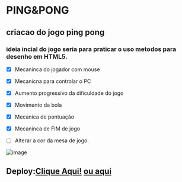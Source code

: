 # PING&PONG

## criacao do jogo ping pong 


### ideia incial do jogo seria para praticar o uso metodos para desenho em HTML5.
- [X] Mecaninca do jogador com mouse
- [X] Mecanicna para controlar o PC
- [X] Aumento progressivo da dificuldade do jogo
- [X] Movimento da bola
- [X] Mecanica de pontuação
- [X] Mecaninca de FIM de jogo
- [ ] Alterar a cor da mesa de jogo.


![image](https://user-images.githubusercontent.com/56089674/223282434-9eeb391d-125c-4924-acb8-196d76b752c5.png)


## Deploy:<a href="https://pingpongcdsalema.netlify.app/">Clique Aqui!</a> <a href=" https://cdsalema.github.io/pingpong/">ou aqui</a>
